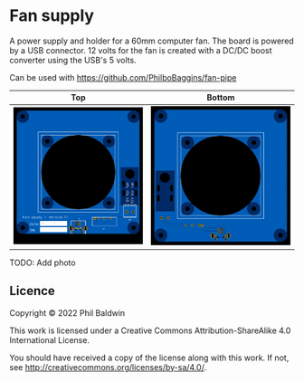 Fan supply
==========

A power supply and holder for a 60mm computer fan. The board is powered by a USB connector. 12 volts for the fan is created with a DC/DC boost converter using the USB's 5 volts.

Can be used with <https://github.com/PhilboBaggins/fan-pipe>

| Top                                                | Bottom                                                   |
| -------------------------------------------------- | -------------------------------------------------------- |
| ![Picture of top of board](./Exports-v1.1/Top.svg) | ![Picture of bottom of board](./Exports-v1.1/Bottom.svg) |

TODO: Add photo

Licence
-------

Copyright © 2022 Phil Baldwin

This work is licensed under a Creative Commons Attribution-ShareAlike 4.0 International License.

You should have received a copy of the license along with this work. If not, see <http://creativecommons.org/licenses/by-sa/4.0/>.
